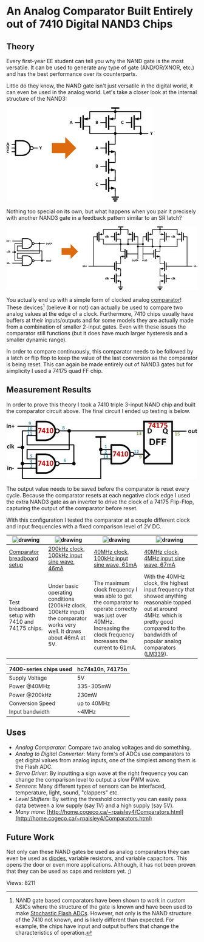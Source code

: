 # An Analog Comparator Built Entirely out of 7410 Digital NAND3 Chips

## Theory

Every first-year EE student can tell you why the NAND gate is the most versatile. It can be used to generate any type of gate (AND/OR/XNOR, etc.) and has the best performance over its counterparts.

Little do they know, the NAND gate isn't just versatile in the digital world, it can even be used in the analog world. Let's take a closer look at the internal structure of the NAND3:

![NAND3 transistor level](assets/nand3_transistor.png "NAND3 transistor level")

Nothing too special on its own, but what happens when you pair it precisely with another NAND3 gate in a feedback pattern similar to an SR latch?

![Two NAND3 gates configured as an analog comparator](assets/nand3_comparator.png "Two NAND3 gates configured as an analog comparator")

You actually end up with a simple form of clocked analog [comparator](http://en.wikipedia.org/wiki/Comparator)! These devices[^1] (believe it or not) can actually be used to compare two analog values at the edge of a clock. Furthermore, 7410 chips usually have buffers at their inputs/outputs and for some models they are actually made from a combination of smaller 2-input gates. Even with these issues the comparator still functions (but it does have much larger hysteresis and a smaller dynamic range).

In order to compare continuously, this comparator needs to be followed by a latch or flip flop to keep the value of the last conversion as the comparator is being reset. This can again be made entirely out of NAND3 gates but for simplicity I used a 74175 quad FF chip.

## Measurement Results

In order to prove this theory I took a 7410 triple 3-input NAND chip and built the comparator circuit above. The final circuit I ended up testing is below.

![Schematic of analog comparator made from 7400 logic chips](assets/Comparator_with_FF.png "Schematic of analog comparator made from 7400 logic chips")

The output value needs to be saved before the comparator is reset every cycle. Because the comparator resets at each negative clock edge I used the extra NAND3 gate as an inverter to drive the clock of a 74175 Flip-Flop, capturing the output of the comparator before reset.

With this configuration I tested the comparator at a couple different clock and input frequencies with a fixed comparison level of 2V DC.

| <img src="../assets/comp_setup.jpeg" alt="drawing" width="100"/> | <img src="../assets/scope1.png" alt="drawing" width="100"/>                                                              | <img src="../assets/scope2.png" alt="drawing" width="100"/>                                                                                                          | <img src="../assets/scope3.png" alt="drawing" width="100"/>                                                                                                                                                                                   |
| ---------------------------------------------------------------- | ------------------------------------------------------------------------------------------------------------------------ | -------------------------------------------------------------------------------------------------------------------------------------------------------------------- | --------------------------------------------------------------------------------------------------------------------------------------------------------------------------------------------------------------------------------------------- |
| [Comparator breadboard setup](assets/comp_setup.jpeg)            | [200kHz clock, 100kHz input sine wave, 46mA](assets/scope1.png)                                                          | [40MHz clock, 100kHz input sine wave, 61mA](assets/scope2.png)                                                                                                       | [40MHz clock, 4MHz input sine wave, 67mA](assets/scope3.png)                                                                                                                                                                                  |
| Test breadboard setup with 7410 and 74175 chips.                 | Under basic operating conditions (200kHz clock, 100kHz input) the comparator works very well. It draws about 46mA at 5V. | The maximum clock frequency I was able to get the comparator to operate correctly was just over 40MHz. Increasing the clock frequency increases the current to 61mA. | With the 40MHz clock, the highest input frequency that showed anything reasonable topped out at around 4MHz. which is pretty good compared to the bandwidth of popular analog comparators ([LM339](http://www.national.com/ds/LM/LM339.pdf)). |

| 7400-series chips used | hc74s10n, 74175n |
| ---------------------- | ---------------- |
| Supply Voltage         | 5V               |
| Power @40MHz           | 335-305mW        |
| Power @200kHz          | 230mW            |
| Conversion Speed       | up to 40MHz      |
| Input bandwidth        | ~4MHz            |

## Uses

- _Analog Comparator_: Compare two analog voltages and do something.
- _Analog to Digital Converter_: Many form's of ADCs use comparators to get digital values from analog inputs, one of the simplest among them is the Flash ADC.
- _Servo Driver_: By inputting a sign wave at the right frequency you can change the comparison level to output a slow PWM wave.
- _Sensors_: Many different types of sensors can be interfaced, temperature, light, sound, "clappers" etc.
- _Level Shifters_: By setting the threshold correctly you can easily pass data between a low supply (say 1V) and a high supply (say 5V).
- _Many more_: [http://home.cogeco.ca/~rpaisley4/Comparators.html](http://home.cogeco.ca/~rpaisley4/Comparators.html)

## Future Work

Not only can these NAND gates be used as analog comparators they can even be used as [diodes](http://makerdude.com/blog/7400-based-full-wave-rectifier/), variable resistors, and variable capacitors. This opens the door or even more applications. Although, it has not been proven that they can be used as caps and resistors yet. ;)

[^1]: NAND gate based comparators have been shown to work in custom ASICs where the structure of the gate is known and have been used to make [Stochastic Flash ADCs](http://ieeexplore.ieee.org/search/srchabstract.jsp?arnumber=5986446). However, not only is the NAND structure of the 7410 not known, and is likely different than expected. For example, the chips have input and output buffers that change the characteristics of operation.

Views: 8211
